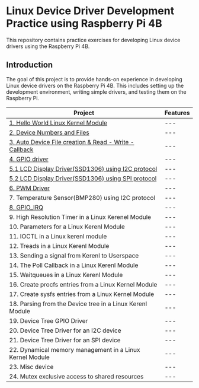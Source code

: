 # Linux Device Driver Development Practice using Raspberry Pi 4B

This repository contains practice exercises for developing Linux device drivers using the Raspberry Pi 4B.

## Introduction

The goal of this project is to provide hands-on experience in developing Linux device drivers on the Raspberry Pi 4B. This includes setting up the development environment, writing simple drivers, and testing them on the Raspberry Pi.


|Project|Features|
|---|---|
|[1. Hello World Linux Kernel Module](https://github.com/dlgus8648/Linux_device_driver/tree/main/01_Hello_World)|---|
|[2. Device Numbers and Files](https://github.com/dlgus8648/Linux_device_driver/tree/main/02_Device_Numbers)|---|
|[3. Auto Device File creation & Read - Write - Callback](https://github.com/dlgus8648/Linux_device_driver/tree/main/03_Auto_Device_file_Creation)|---|
|[4. GPIO driver](https://github.com/dlgus8648/Linux_device_driver/tree/main/04_GPIO_Driver)|---|
|[5.1 LCD Display Driver(SSD1306) using I2C protocol](https://github.com/dlgus8648/Linux_device_driver/tree/main/05_LCD_Display_Driver/I2C_Driver)|---|
|[5.2 LCD Display Driver(SSD1306) using SPI protocol](https://github.com/dlgus8648/Linux_device_driver/tree/main/05_LCD_Display_Driver/SPI_Driver)|---|
|[6. PWM Driver](https://github.com/dlgus8648/Linux_device_driver/tree/main/06_PWM_Driver)|---|
|7. Temperature Sensor(BMP280) using I2C protocol|---|
|[8. GPIO_IRQ](https://github.com/dlgus8648/Linux_device_driver/tree/main/08_GPIO_IRQ)|---|
|9. High Resolution Timer in a Linux Kerenel Module|---|
|10. Parameters for a Linux Kerenl Module|---|
|11. IOCTL in a Linux kerenl module|---|
|12. Treads in a Linux Kerenl Module|---|
|13. Sending a signal from Kerenl to Userspace|---|
|14. The Poll Callback in a Linux Kerenl Module|---|
|15. Waitqueues in a Linux Kerenl Module|---|
|16. Create procfs entries from a Linux Kernel Module|---|
|17. Create sysfs entries from a Linux Kernel Module|---|
|18. Parsing from the Device tree in a Linux Kerenl Module|---|
|19. Device Tree GPIO Driver|---|
|20. Device Tree Driver for an I2C device|---|
|21. Device Tree Driver for an SPI device|---|
|22. Dynamical memory management in a Linux Kernel Module|---|
|23. Misc device|---|
|24. Mutex exclusive access to shared resources|---|



